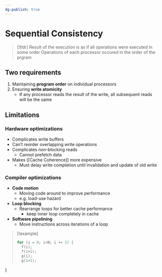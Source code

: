```yaml
---
dg-publish: true
---
```

# Sequential Consistency

> [!tldr] Result of the execution is as if all operations were executed in some order
> Operations of each processor occured in the order of the prgram

## Two requirements
1. Maintaining **program order** on individual processors
2. Ensuring **write atomicity**
	* If any processor reads the result of the write, all subsequent reads will be the same

## Limitations
### Hardware optimizations
* Complicates write buffers
* Can’t reorder overlapping write operations
* Complicates non-blocking reads
	* Cannot prefetch data
* Makes [[Cache Coherence]] more expensive
	* Must delay write completion until invalidation and update of old write
### Compiler optimizations
* **Code motion**
	* Moving code around to improve performance
	* e.g. load-use hazard
* **Loop blocking**
	* Rearrange loops for better cache performance
		* keep inner loop completely in cache
* **Software pipelining**
	* Move instructions across iterations of a loop

> [!example] 
> ```c
> for (i = 0; i<N; i += 2) {
>   f(i);
>   f(i+1);
>   g(i);
>   g(i+1);
}
> ```
